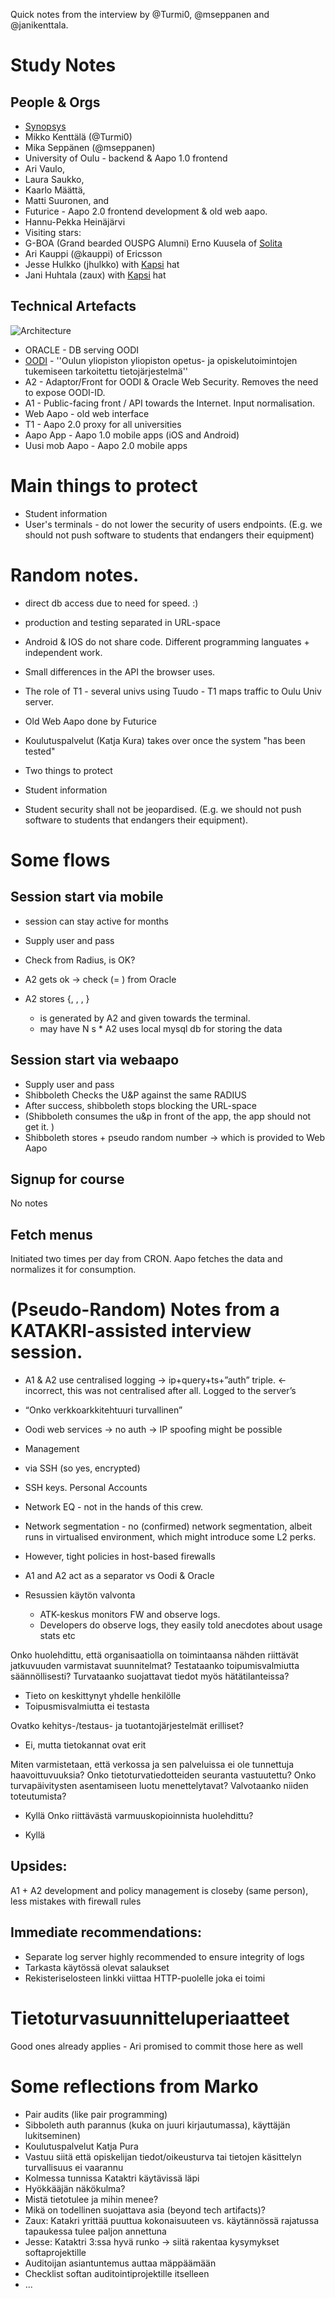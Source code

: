Quick notes from the interview by @Turmi0, @mseppanen and @janikenttala.

# Study Notes

## People & Orgs

* [Synopsys](http://www.codenomicon.com/)
 * Mikko Kenttälä (@Turmi0)
 * Mika Seppänen (@mseppanen)
* University of Oulu - backend & Aapo 1.0 frontend
 * Ari Vaulo,
 * Laura Saukko,
 * Kaarlo Määttä,
 * Matti Suuronen, and
* Futurice - Aapo 2.0 frontend development & old web aapo.
 * Hannu-Pekka Heinäjärvi
* Visiting stars:
 * G-BOA (Grand bearded OUSPG Alumni) Erno Kuusela of [Solita](http://www.solita.fi)
 * Ari Kauppi (@kauppi) of Ericsson
 * Jesse Hulkko (jhulkko) with [Kapsi](https://www.kapsi.fi) hat
 * Jani Huhtala (zaux) with [Kapsi](https://www.kapsi.fi) hat

## Technical Artefacts

![Architecture](aapo-architecture-kataktri.jpg)

 * ORACLE - DB serving OODI
 * [OODI](http://www.oulu.fi/oodi/)  - ''Oulun yliopiston yliopiston opetus- ja opiskelutoimintojen tukemiseen tarkoitettu tietojärjestelmä''
 * A2 - Adaptor/Front for OODI & Oracle Web Security. Removes the need to expose OODI-ID.
 * A1 - Public-facing front / API towards the Internet. Input normalisation.
 * Web Aapo - old web interface
 * T1 - Aapo 2.0 proxy for all universities
 * Aapo App - Aapo 1.0 mobile apps (iOS and Android)
 * Uusi mob Aapo - Aapo 2.0 mobile apps

# Main things to protect

 * Student information
 * User's terminals - do not lower the security of users endpoints. (E.g. we should not push software to students that endangers their equipment)

# Random notes.

* direct db access due to need for speed. :)  
* production and testing separated in URL-space

 * Android & IOS do not share code. Different programming languates + independent work.

 * Small differences in the API the browser uses.

 * The role of T1 - several univs using Tuudo - T1 maps traffic to Oulu Univ server.

 * Old Web Aapo done by Futurice

 * Koulutuspalvelut (Katja Kura) takes over once the system "has been tested"


 * Two things to protect
  * Student information
  * Student security shall not be jeopardised. (E.g. we should not push software to students that endangers their equipment).

# Some flows

## Session start via mobile

  * session can stay active for months

   * Supply user and pass
   * Check from Radius, is OK?
   * A2 gets ok -> check <person id> (= <oodi-id>) from Oracle
   * A2 stores {<oodi-id>, <student id>, <device id>, <transaction id>}
     * <student id> is generated by A2 and given towards the terminal.
     * <oodi-id> may have N <student id>s
    *  A2 uses local mysql db for storing the data

## Session start via webaapo
 * Supply user and pass
 * Shibboleth Checks the U&P against the same RADIUS
 * After success, shibboleth stops blocking the URL-space
 * (Shibboleth consumes the u&p in front of the app, the app should not get it. )
 * Shibboleth stores <eppn> + pseudo random number -> which is
provided to Web Aapo

## Signup for course

No notes

## Fetch menus

Initiated two times per day from CRON. Aapo fetches the data and normalizes it for consumption.

# (Pseudo-Random) Notes from a KATAKRI-assisted interview session.

 * A1 & A2 use centralised logging -> ip+query+ts+”auth” triple. <- incorrect, this was not centralised after all. Logged to the server’s
 * “Onko verkkoarkkitehtuuri turvallinen”
  * Oodi web services -> no auth -> IP spoofing might be possible
 * Management
  * via SSH (so yes, encrypted)
  * SSH keys. Personal Accounts

 * Network EQ -  not in the hands of this crew.
 * Network segmentation - no (confirmed) network segmentation, albeit runs in virtualised environment, which might introduce some L2 perks.
 * However, tight policies in host-based firewalls
 * A1 and A2 act as a separator vs Oodi & Oracle

 * Resussien käytön valvonta
    *  ATK-keskus monitors  FW and observe logs.
    * Developers do observe logs, they  easily told anecdotes about usage stats etc

Onko huolehdittu, että organisaatiolla on toimintaansa nähden riittävät jatkuvuuden varmistavat suunnitelmat? Testataanko toipumisvalmiutta säännöllisesti? Turvataanko suojattavat tiedot myös hätätilanteissa?

 * Tieto on keskittynyt yhdelle henkilölle
 * Toipusmisvalmiutta ei testasta

Ovatko kehitys-/testaus- ja tuotantojärjestelmät erilliset?

 * Ei, mutta tietokannat ovat erit

Miten varmistetaan, että verkossa ja sen palveluissa ei ole tunnettuja haavoittuvuuksia? Onko tietoturvatiedotteiden seuranta vastuutettu? Onko turvapäivitysten asentamiseen luotu menettelytavat? Valvotaanko niiden toteutumista?

 * Kyllä
Onko riittävästä varmuuskopioinnista huolehdittu?

 * Kyllä

## Upsides:
 A1 + A2 development and policy management is closeby (same person), less mistakes with firewall rules

## Immediate recommendations:
 * Separate log server highly recommended to ensure integrity of logs
 * Tarkasta käytössä olevat salaukset
 * Rekisteriselosteen linkki viittaa HTTP-puolelle joka ei toimi

# Tietoturvasuunnitteluperiaatteet

Good ones already applies - Ari promised to commit those here as well

# Some reflections from Marko

 * Pair audits (like pair programming)
 * Sibboleth auth parannus (kuka on juuri kirjautumassa), käyttäjän lukitseminen)
 * Koulutuspalvelut Katja Pura
 * Vastuu siitä että opiskelijan tiedot/oikeusturva tai tietojen käsittelyn turvallisuus ei vaarannu
 * Kolmessa tunnissa Kataktri käytävissä läpi
  * Hyökkääjän näkökulma?
  * Mistä tietotulee ja mihin menee?
  * Mikä on todellinen suojattava asia (beyond tech artifacts)?
  * Zaux: Katakri yrittää puuttua kokonaisuuteen vs. käytännössä rajatussa tapaukessa tulee paljon annettuna
  * Jesse: Kataktri 3:ssa hyvä runko -> siitä rakentaa kysymykset softaprojektille
   * Auditoijan asiantuntemus auttaa mäppäämään
  * Checklist softan auditointiprojektille itselleen
 * ...

